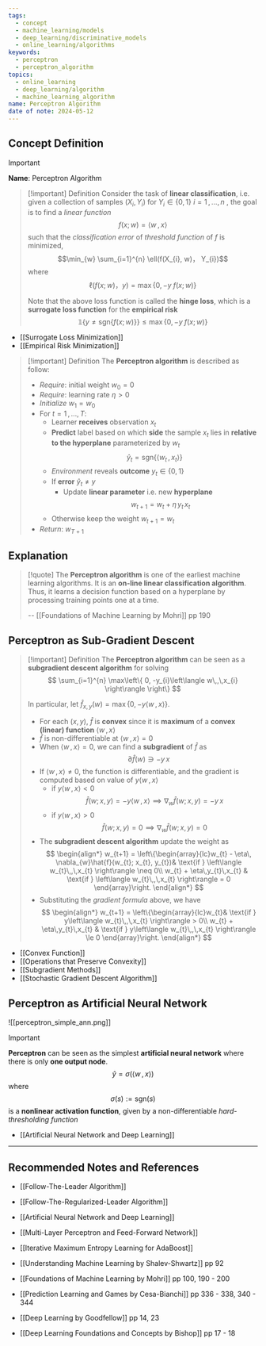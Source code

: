 ```yaml
---
tags:
  - concept
  - machine_learning/models
  - deep_learning/discriminative_models
  - online_learning/algorithms
keywords:
  - perceptron
  - perceptron_algorithm
topics:
  - online_learning
  - deep_learning/algorithm
  - machine_learning_algorithm
name: Perceptron Algorithm
date of note: 2024-05-12
---
```


## Concept Definition

>[!important]
>**Name**: Perceptron Algorithm

>[!important] Definition
>Consider the task of **linear classification**, i.e. given a collection of samples $(X_{i},Y_{i})$ for $Y_{i} \in \{ 0,1 \}$ $i=1 \,{,}\ldots{,}\,n$ , the goal is to find a *linear function* $$f(x; w) = \left\langle  w\,,\, x   \right\rangle$$ such that the *classification error* of *threshold function* of $f$ is minimized, $$\min_{w} \sum_{i=1}^{n} \ell(f(X_{i}, w)， Y_{i})$$ where $$\ell(f(x; w)， y) = \max\left\{ 0, -y\;f(x;w) \right\}$$
>
>Note that the above loss function is called the **hinge loss**, which is a **surrogate loss function** for the **empirical risk**
>$$
> \mathbb{1}\left\{ y \neq \text{sgn}\left\{ f(x;w) \right\}  \right\}  \le  \max\left\{ 0, -y\;f(x;w) \right\} 
>$$

- [[Surrogate Loss Minimization]]
- [[Empirical Risk Minimization]]



>[!important] Definition
>The **Perceptron algorithm** is described as follow:
>- *Require*: initial weight $w_{0} = 0$
>- *Require*: learning rate $\eta >0$
>- *Initialize* $w_{1} = w_{0}$
>- For $t=1\,{,}\ldots{,}\,T$:
>	- Learner **receives** observation $x_{t}$
>	- **Predict** label based on which **side** the sample $x_{t}$ lies in **relative to the hyperplane** parameterized by $w_{t}$ $$\hat{y}_{t} = \text{sgn}\left\{ \left\langle  w_{t}\,,\,x_{t}    \right\rangle \right\} $$
>	- *Environment* reveals **outcome** $y_{t}\in \{ 0 ,1 \}$
>	- If **error** $\hat{y}_{t} \neq y$
>		- Update **linear parameter** i.e. new **hyperplane** $$w_{t+1} = w_{t} + \eta\, y_{t}\,x_{t}$$
>	- Otherwise keep the weight $w_{t+1} = w_{t}$
>- *Return*: $w_{T+1}$


## Explanation

>[!quote]
>The **Perceptron algorithm** is one of the earliest machine learning algorithms. It is an **on-line linear classification algorithm**. Thus, it learns a decision function based on a hyperplane by processing training points one at a time.
>
>-- [[Foundations of Machine Learning by Mohri]] pp 190


## Perceptron as Sub-Gradient Descent

>[!important] Definition
>The **Perceptron algorithm** can be seen as a **subgradient descent algorithm** for solving 
>$$
>\sum_{i=1}^{n} \max\left\{ 0, -y_{i}\left\langle  w\,,\,x_{i}    \right\rangle \right\} 
>$$
>
>In particular, let $\hat{f}_{x,y}(w) =  \max\left\{ 0, -y\left\langle  w\,,\,x    \right\rangle \right\}.$ 
>- For each $(x,y)$,  $\hat{f}$ is **convex** since it is **maximum** of a **convex (linear) function** $\left\langle  w\,,\,x    \right\rangle$
>- $\hat{f}$ is non-differentiable at $\left\langle  w\,,\, x   \right\rangle=0$
>- When $\left\langle  w\,,\, x   \right\rangle=0$, we can find a **subgradient** of $\hat{f}$ as $$\partial \hat{f}(w) \ni - y\,x$$
>- If $\left\langle  w\,,\,x    \right\rangle \neq 0$, the function is differentiable, and the gradient is computed based on value of $y\left\langle  w\,,\, x   \right\rangle$
>	- if $y\left\langle  w\,,\,  x \right\rangle < 0$  $$\hat{f}(w; x,y) = -y\left\langle  w\,,\,x    \right\rangle \implies  \nabla_{w} \hat{f}(w; x,y) = - y\,x$$
>	-  if $y\left\langle  w\,,\,  x \right\rangle > 0$  $$\hat{f}(w; x,y) = 0 \implies  \nabla_{w} \hat{f}(w; x,y) = 0$$
>- The **subgradient descent algorithm** update the weight as
>$$
>\begin{align*}
> w_{t+1} = \left\{\begin{array}{lc}w_{t} - \eta\, \nabla_{w}\hat{f}(w_{t}; x_{t}, y_{t})& \text{if }  \left\langle  w_{t}\,,\,x_{t} \right\rangle \neq 0\\ w_{t} + \eta\,y_{t}\,x_{t} & \text{if }  \left\langle  w_{t}\,,\,x_{t} \right\rangle = 0 \end{array}\right.
>\end{align*}
>$$
>- Substituting the *gradient formula* above, we have
>$$
>\begin{align*}
> w_{t+1} = \left\{\begin{array}{lc}w_{t}& \text{if } y\left\langle  w_{t}\,,\,x_{t} \right\rangle > 0\\ w_{t} + \eta\,y_{t}\,x_{t} & \text{if }  y\left\langle  w_{t}\,,\,x_{t} \right\rangle \le 0 \end{array}\right.
>\end{align*}
>$$

- [[Convex Function]]
- [[Operations that Preserve Convexity]]
- [[Subgradient Methods]]
- [[Stochastic Gradient Descent Algorithm]]

## Perceptron as Artificial Neural Network

![[perceptron_simple_ann.png]]

>[!important] 
>**Perceptron** can be seen as the simplest **artificial neural network** where there is only **one output node**.
>$$
>\hat{y} = \sigma \left(\left\langle  w\,,\, x   \right\rangle\right)
>$$
>where $$\sigma(s) := \text{sgn}(s)$$ is a **nonlinear activation function**, given by a non-differentiable *hard-thresholding function*

- [[Artificial Neural Network and Deep Learning]]







-----------
##  Recommended Notes and References


- [[Follow-The-Leader Algorithm]]
- [[Follow-The-Regularized-Leader Algorithm]]

- [[Artificial Neural Network and Deep Learning]]
- [[Multi-Layer Perceptron and Feed-Forward Network]]
- [[Iterative Maximum Entropy Learning for AdaBoost]]


- [[Understanding Machine Learning by Shalev-Shwartz]] pp 92
- [[Foundations of Machine Learning by Mohri]] pp 100, 190 - 200
- [[Prediction Learning and Games by Cesa-Bianchi]] pp 336 - 338,  340 - 344

- [[Deep Learning by Goodfellow]]  pp 14, 23
- [[Deep Learning Foundations and Concepts by Bishop]] pp 17 - 18
